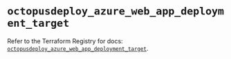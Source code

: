 # `octopusdeploy_azure_web_app_deployment_target`

Refer to the Terraform Registry for docs: [`octopusdeploy_azure_web_app_deployment_target`](https://registry.terraform.io/providers/octopusdeploylabs/octopusdeploy/0.43.2/docs/resources/azure_web_app_deployment_target).
